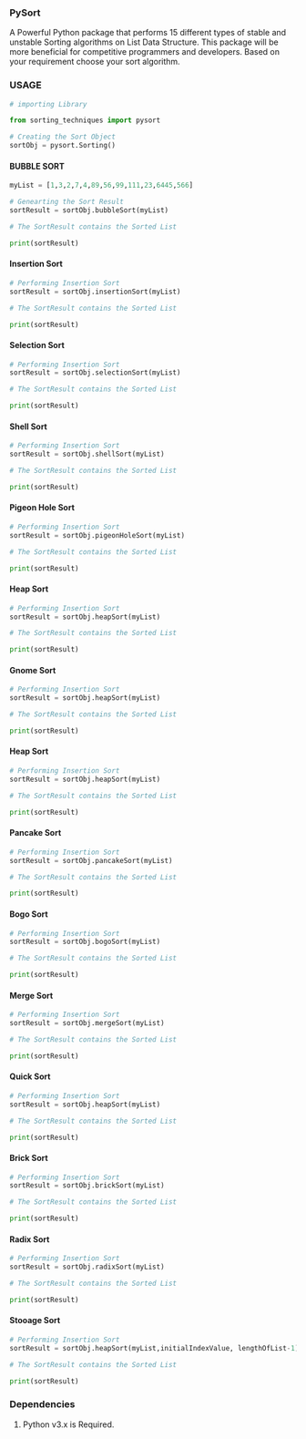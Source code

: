 ### PySort
A Powerful Python package that performs 15 different types of stable and unstable Sorting algorithms on List Data Structure. This package will be more beneficial for competitive programmers and developers. Based on your requirement choose your sort algorithm.

### USAGE

```python
# importing Library

from sorting_techniques import pysort

# Creating the Sort Object
sortObj = pysort.Sorting()
```

#### BUBBLE SORT

```python
myList = [1,3,2,7,4,89,56,99,111,23,6445,566]

# Genearting the Sort Result 
sortResult = sortObj.bubbleSort(myList)

# The SortResult contains the Sorted List

print(sortResult)
```

#### Insertion Sort
```python
# Performing Insertion Sort
sortResult = sortObj.insertionSort(myList)

# The SortResult contains the Sorted List

print(sortResult)
```

#### Selection Sort
```python
# Performing Insertion Sort
sortResult = sortObj.selectionSort(myList)

# The SortResult contains the Sorted List

print(sortResult)
```

#### Shell Sort
```python
# Performing Insertion Sort
sortResult = sortObj.shellSort(myList)

# The SortResult contains the Sorted List

print(sortResult)
```

#### Pigeon Hole Sort
```python
# Performing Insertion Sort
sortResult = sortObj.pigeonHoleSort(myList)

# The SortResult contains the Sorted List

print(sortResult)
```

#### Heap Sort
```python
# Performing Insertion Sort
sortResult = sortObj.heapSort(myList)

# The SortResult contains the Sorted List

print(sortResult)
```

#### Gnome Sort
```python
# Performing Insertion Sort
sortResult = sortObj.heapSort(myList)

# The SortResult contains the Sorted List

print(sortResult)
```

#### Heap Sort
```python
# Performing Insertion Sort
sortResult = sortObj.heapSort(myList)

# The SortResult contains the Sorted List

print(sortResult)
```

#### Pancake Sort
```python
# Performing Insertion Sort
sortResult = sortObj.pancakeSort(myList)

# The SortResult contains the Sorted List

print(sortResult)
```

#### Bogo Sort
```python
# Performing Insertion Sort
sortResult = sortObj.bogoSort(myList)

# The SortResult contains the Sorted List

print(sortResult)
```

#### Merge Sort
```python
# Performing Insertion Sort
sortResult = sortObj.mergeSort(myList)

# The SortResult contains the Sorted List

print(sortResult)
```

#### Quick Sort
```python
# Performing Insertion Sort
sortResult = sortObj.heapSort(myList)

# The SortResult contains the Sorted List

print(sortResult)
```

#### Brick Sort
```python
# Performing Insertion Sort
sortResult = sortObj.brickSort(myList)

# The SortResult contains the Sorted List

print(sortResult)
```

#### Radix Sort
```python
# Performing Insertion Sort
sortResult = sortObj.radixSort(myList)

# The SortResult contains the Sorted List

print(sortResult)
```

#### Stooage Sort
```python
# Performing Insertion Sort
sortResult = sortObj.heapSort(myList,initialIndexValue, lengthOfList-1)

# The SortResult contains the Sorted List

print(sortResult)
```

### Dependencies

1. Python v3.x is Required.






